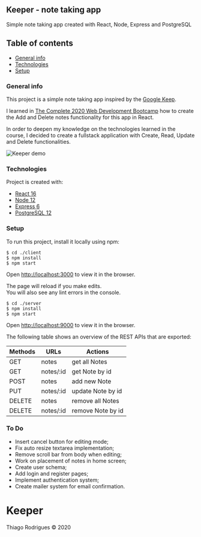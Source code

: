 ## Keeper - note taking app

Simple note taking app created with React, Node, Express and PostgreSQL

## Table of contents

- [General info](#general-info)
- [Technologies](#technologies)
- [Setup](#setup)

### General info

This project is a simple note taking app inspired by the [Google Keep](https://keep.google.com/).

I learned in [The Complete 2020 Web Development Bootcamp](https://www.udemy.com/course/the-complete-web-development-bootcamp/) how to create the Add and Delete notes functionality for this app in React.

In order to deepen my knowledge on the technologies learned in the course, I decided to create a fullstack application with Create, Read, Update and Delete functionalities.

![Keeper demo](https://user-images.githubusercontent.com/24622893/95029982-8a419100-0682-11eb-83ff-583dec062686.png)


### Technologies

Project is created with:

- [React 16](https://reactjs.org/)
- [Node 12](https://nodejs.org/en/)
- [Express 6](https://expressjs.com/pt-br/)
- [PostgreSQL 12](https://www.postgresql.org/)

### Setup

To run this project, install it locally using npm:

```
$ cd ./client
$ npm install
$ npm start
```

Open [http://localhost:3000](http://localhost:3000) to view it in the browser.

The page will reload if you make edits.<br />
You will also see any lint errors in the console.

```
$ cd ./server
$ npm install
$ npm start
```

Open [http://localhost:9000](http://localhost:9000) to view it in the browser.

The following table shows an overview of the REST APIs that are exported:

| Methods | URLs      | Actions           |
| ------- | --------- | ----------------- |
| GET     | notes     | get all Notes     |
| GET     | notes/:id | get Note by id    |
| POST    | notes     | add new Note      |
| PUT     | notes/:id | update Note by id |
| DELETE  | notes     | remove all Notes  |
| DELETE  | notes/:id | remove Note by id |

### To Do

* Insert cancel button for editing mode; 
* Fix auto resize textarea implementation;
* Remove scroll bar from body when editing;
* Work on placement of notes in home screen;
* Create user schema;
* Add login and register pages;
* Implement authentication system;
* Create mailer system for email confirmation.

# Keeper

Thiago Rodrigues © 2020
